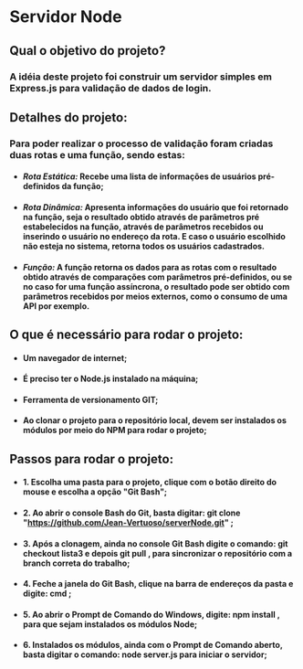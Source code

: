 # **Servidor Node**

## **Qual o objetivo do projeto?**
### A idéia deste projeto foi construir um servidor simples em Express.js para validação de dados de login.

## **Detalhes do projeto:**
### Para poder realizar o processo de validação foram criadas duas rotas e uma função, sendo estas:

* #### *Rota Estática:* Recebe uma lista de informações de usuários pré-definidos da função;
* #### *Rota Dinâmica:* Apresenta informações do usuário que foi retornado na função, seja o resultado obtido através de parâmetros pré estabelecidos na função, através de parâmetros recebidos ou inserindo o usuário no endereço da rota. E caso o usuário escolhido não esteja no sistema, retorna todos os usuários cadastrados. 
* #### *Função:* A função retorna os dados para as rotas com o resultado obtido através de comparações com parâmetros pré-definidos, ou se no caso for uma função assíncrona, o resultado pode ser obtido com parâmetros recebidos por meios externos, como o consumo de uma API por exemplo.

## **O que é necessário para rodar o projeto:**

- #### Um navegador de internet;
- #### É preciso ter o Node.js instalado na máquina;
- #### Ferramenta de versionamento GIT;
- #### Ao clonar o projeto para o repositório local, devem ser instalados os módulos por meio do NPM para rodar o projeto;

## **Passos para rodar o projeto:**

- #### 1. Escolha uma pasta para o projeto, clique com o botão direito do mouse e escolha a opção "**Git Bash**";
- #### 2. Ao abrir o console Bash do Git, basta digitar: **git clone "https://github.com/Jean-Vertuoso/serverNode.git"** ;
- #### 3. Após a clonagem, ainda no console Git Bash digite o comando: **git checkout lista3** e depois **git pull** , para sincronizar o repositório com a branch correta do trabalho;
- #### 4. Feche a janela do Git Bash, clique na barra de endereços da pasta e digite: **cmd** ;
- #### 5. Ao abrir o Prompt de Comando do Windows, digite: **npm install** , para que sejam instalados os módulos Node;
- #### 6. Instalados os módulos, ainda com o Prompt de Comando aberto, basta digitar o comando: **node server.js** para iniciar o servidor;
